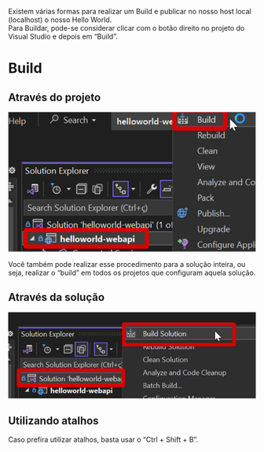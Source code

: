 Existem várias formas para realizar um Build e publicar no nosso host local (localhost) o nosso Hello World.  
Para Buildar, pode-se considerar clicar com o botão direito no projeto do Visual Studio e depois em “Build”.

# Build

## Através do projeto

![image.png](/.attachments/image-e1b1f875-6229-40f6-bfe8-96b8f8f42e67.png)

Você também pode realizar esse procedimento para a solução inteira, ou seja, realizar o “build” em todos os projetos que configuram aquela solução.

## Através da solução

![image.png](/.attachments/image-8568b520-2ab5-45d2-8d4a-9f83d9e625eb.png)

## Utilizando atalhos
      
Caso prefira utilizar atalhos, basta usar o “Ctrl + Shift + B”.